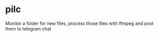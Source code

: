 # pilc

Monitor a folder for new files, process those files with ffmpeg and post them to telegram chat